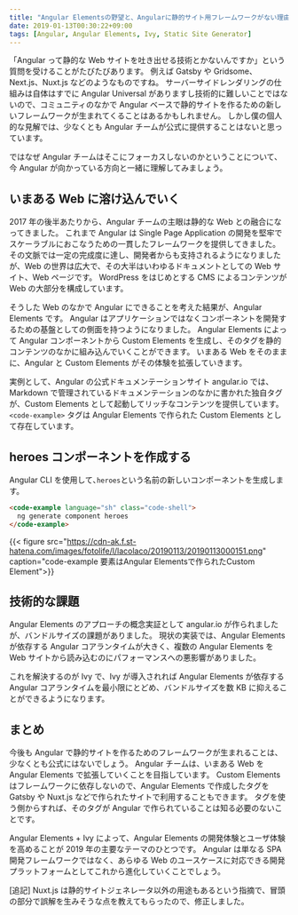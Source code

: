 ```yaml
---
title: "Angular Elementsの野望と、Angularに静的サイト用フレームワークがない理由"
date: 2019-01-13T00:30:22+09:00
tags: [Angular, Angular Elements, Ivy, Static Site Generator]
---
```


「Angular って静的な Web サイトを吐き出せる技術とかないんですか」という質問を受けることがたびたびあります。
例えば Gatsby や Gridsome、Next.js、Nuxt.js などのようなものですね。
サーバーサイドレンダリングの仕組みは自体はすでに Angular Universal がありますし技術的に難しいことではないので、コミュニティのなかで Angular ベースで静的サイトを作るための新しいフレームワークが生まれてくることはあるかもしれません。
しかし僕の個人的な見解では、少なくとも Angular チームが公式に提供することはないと思っています。

ではなぜ Angular チームはそこにフォーカスしないのかということについて、今 Angular が向かっている方向と一緒に理解してみましょう。

## いまある Web に溶け込んでいく

2017 年の後半あたりから、Angular チームの主眼は静的な Web との融合になってきました。
これまで Angular は Single Page Application の開発を堅牢でスケーラブルにおこなうための一貫したフレームワークを提供してきました。
その文脈では一定の完成度に達し、開発者からも支持されるようになりましたが、Web の世界は広大で、その大半はいわゆるドキュメントとしての Web サイト、Web ページです。
WordPress をはじめとする CMS によるコンテンツが Web の大部分を構成しています。

そうした Web のなかで Angular にできることを考えた結果が、Angular Elements です。
Angular はアプリケーションではなくコンポーネントを開発するための基盤としての側面を持つようになりました。
Angular Elements によって Angular コンポーネントから Custom Elements を生成し、そのタグを静的コンテンツのなかに組み込んでいくことができます。
いまある Web をそのままに、Angular と Custom Elements がその体験を拡張していきます。

実例として、Angular の公式ドキュメンテーションサイト angular.io では、Markdown で管理されているドキュメンテーションのなかに書かれた独自タグが、Custom Elements として起動してリッチなコンテンツを提供しています。
`<code-example>` タグは Angular Elements で作られた Custom Elements として存在しています。

## heroes コンポーネントを作成する

Angular CLI を使用して､`heroes`という名前の新しいコンポーネントを生成します。

```html
<code-example language="sh" class="code-shell">
  ng generate component heroes
</code-example>
```

{{< figure src="https://cdn-ak.f.st-hatena.com/images/fotolife/l/lacolaco/20190113/20190113000151.png" caption="code-example 要素はAngular Elementsで作られたCustom Element">}}

## 技術的な課題

Angular Elements のアプローチの概念実証として angular.io が作られましたが、バンドルサイズの課題がありました。
現状の実装では、Angular Elements が依存する Angular コアランタイムが大きく、複数の Angular Elements を Web サイトから読み込むのにパフォーマンスへの悪影響がありました。

これを解決するのが Ivy で、Ivy が導入されれば Angular Elements が依存する Angular コアランタイムを最小限にとどめ、バンドルサイズを数 KB に抑えることができるようになります。

## まとめ

今後も Angular で静的サイトを作るためのフレームワークが生まれることは、少なくとも公式にはないでしょう。
Angular チームは、いまある Web を Angular Elements で拡張していくことを目指しています。
Custom Elements はフレームワークに依存しないので、Angular Elements で作成したタグを Gatsby や Nuxt.js などで作られたサイトで利用することもできます。
タグを使う側からすれば、そのタグが Angular で作られていることは知る必要のないことです。

Angular Elements + Ivy によって、Angular Elements の開発体験とユーザ体験を高めることが 2019 年の主要なテーマのひとつです。
Angular は単なる SPA 開発フレームワークではなく、あらゆる Web のユースケースに対応できる開発プラットフォームとしてこれから進化していくことでしょう。

[追記]
Nuxt.js は静的サイトジェネレータ以外の用途もあるという指摘で、冒頭の部分で誤解を生みそうな点を教えてもらったので、修正しました。
